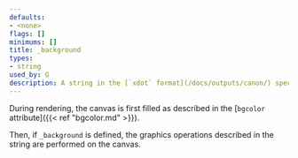 ```yaml
---
defaults:
- <none>
flags: []
minimums: []
title: _background
types:
- string
used_by: G
description: A string in the [`xdot` format](/docs/outputs/canon/) specifying an arbitrary background
---
```

During rendering, the canvas is first filled as described in the
[`bgcolor` attribute]({{< ref "bgcolor.md" >}}).

Then, if `_background` is defined, the graphics
operations described in the string are performed on the canvas.
